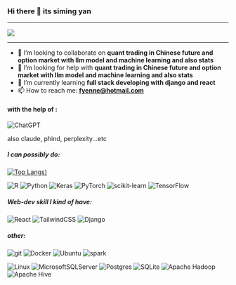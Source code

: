 ### Hi there 👋 its siming yan
---
<div style="display:flex; justify-content: space-between;">
    <img align="center"
        src="https://github-readme-stats.vercel.app/api?username=fyenne&count_private=true&show_icons=true&theme=cobalt" />
</div>

---

- 👯 I’m looking to collaborate on **quant trading in Chinese future and option market with llm model and machine
learning and also stats**
- 🤔 I’m looking for help with **quant trading in Chinese future and option market with llm model and machine learning
and also stats**
- 🌱 I’m currently learning **full stack developing with django and react**
- 📫 How to reach me: **fyenne@hotmail.com**

#### with the help of :

![ChatGPT](https://img.shields.io/badge/chatGPT-74aa9c?style=flat&logo=openai&logoColor=white)

also claude, phind, perplexity...etc

##### I can possibly do:

[![Top Langs](https://github-readme-stats.vercel.app/api/top-langs/?username=fyenne&count_private=true&size_weight=0.2&count_weight=0.4&hide=html&layout=compact&theme=cobalt))](https://github.com/fyenne/github-readme-stats)

![R](https://img.shields.io/badge/r-%23276DC3.svg?style=flat&logo=r&logoColor=white)
![Python](https://img.shields.io/badge/python-3670A0?style=flat&logo=python&logoColor=ffdd54)
![Keras](https://img.shields.io/badge/Keras-%23D00000.svg?style=flat&logo=Keras&logoColor=white)
![PyTorch](https://img.shields.io/badge/PyTorch-%23EE4C2C.svg?style=flat&logo=PyTorch&logoColor=white)
![scikit-learn](https://img.shields.io/badge/scikit--learn-%23F7931E.svg?style=flat&logo=scikit-learn&logoColor=white)
![TensorFlow](https://img.shields.io/badge/TensorFlow-%23FF6F00.svg?style=flat&logo=TensorFlow&logoColor=white)

##### Web-dev skill I kind of have:

<div>
    <img alt="React" src="https://img.shields.io/badge/-React-45b8d8?style=flat&logo=react&logoColor=white" />
    <img alt="TailwindCSS"
        src="https://img.shields.io/badge/-tailwindcss-50B3D0?style=flat&logo=tailwindcss&logoColor=white" /> 
    <img alt="Django"
        src="https://img.shields.io/badge/-Django-082d1f?style=flat&logo=Django&logoColor=white" />
</div>

##### other:

<div>
    <img alt="git" src="https://img.shields.io/badge/-Git-F05032?style=flat&logo=git&logoColor=white" />
    <img alt="Docker"
        src="https://img.shields.io/badge/-Docker-46a2f1?style=flat&logo=docker&logoColor=white" />
    <img alt="Ubuntu"
        src="https://img.shields.io/badge/-Ubuntu-DB652A?style=flat&logo=ubuntu&logoColor=white" />
    <img alt="spark"
        src="https://img.shields.io/badge/-spark-E25A1C?style=flat&logo=apachespark&logoColor=white" />
</div>

![Linux](https://img.shields.io/badge/Linux-FCC624?style=flat&logo=linux&logoColor=black)
![MicrosoftSQLServer](https://img.shields.io/badge/Microsoft%20SQL%20Server-CC2927?style=flat&logo=microsoft%20sql%20server&logoColor=white)
![Postgres](https://img.shields.io/badge/postgres-%23316192.svg?style=flat&logo=postgresql&logoColor=white)
![SQLite](https://img.shields.io/badge/sqlite-%2307405e.svg?style=flat&logo=sqlite&logoColor=white)
![Apache
Hadoop](https://img.shields.io/badge/Apache%20Hadoop-66CCFF?style=flat&logo=apachehadoop&logoColor=black)
![Apache Hive](https://img.shields.io/badge/Apache%20Hive-FDEE21?style=flat&logo=apachehive&logoColor=black)


